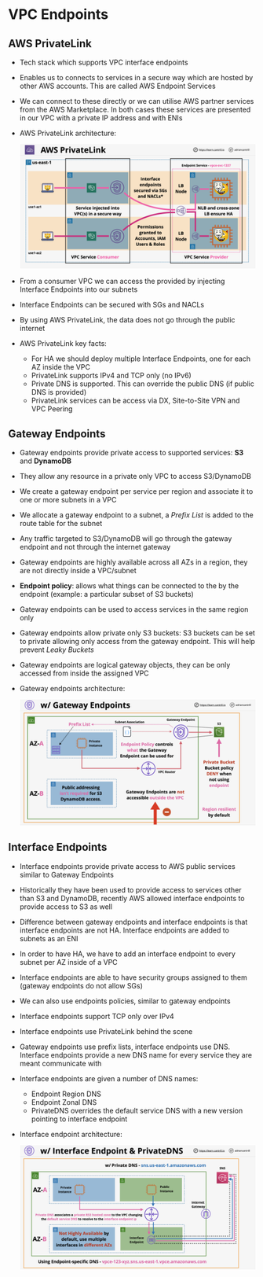 # VPC Endpoints

## AWS PrivateLink

- Tech stack which supports VPC interface endpoints
- Enables us to connects to services in a secure way which are hosted by other AWS accounts. This are called AWS Endpoint Services
- We can connect to these directly or we can utilise AWS partner services from the AWS Marketplace. In both cases these services are presented in our VPC with a private IP address and with ENIs
- AWS PrivateLink architecture:

    ![AWS PrivateLink Architecture](images/PrivateLink.png)

- From a consumer VPC we can access the provided by injecting Interface Endpoints into our subnets
- Interface Endpoints can be secured with SGs and NACLs
- By using AWS PrivateLink, the data does not go through the public internet
- AWS PrivateLink key facts:
    - For HA we should deploy multiple Interface Endpoints, one for each AZ inside the VPC
    - PrivateLink supports IPv4 and TCP only (no IPv6)
    - Private DNS is supported. This can override the public DNS (if public DNS is provided)
    - PrivateLink services can be access via DX, Site-to-Site VPN and VPC Peering

## Gateway Endpoints

- Gateway endpoints provide private access to supported services: **S3** and **DynamoDB**
- They allow any resource in a private only VPC to access S3/DynamoDB
- We create a gateway endpoint per service per region and associate it to one or more subnets in a VPC
- We allocate a gateway endpoint to a subnet, a *Prefix List* is added to the route table for the subnet
- Any traffic targeted to S3/DynamoDB will go through the gateway endpoint and not through the internet gateway
- Gateway endpoints are highly available across all AZs in a region, they are not directly inside a VPC/subnet
- **Endpoint policy**: allows what things can be connected to the by the endpoint (example: a particular subset of S3 buckets)
- Gateway endpoints can be used to access services in the same region only
- Gateway endpoints allow private only S3 buckets: S3 buckets can be set to private allowing only access from the gateway endpoint. This will help prevent *Leaky Buckets*
- Gateway endpoints are logical gateway objects, they can be only accessed from inside the assigned VPC
- Gateway endpoints architecture:

    ![Gateway Endpoints Architecture](images/GatewayEndpoints.png)

## Interface Endpoints

- Interface endpoints provide private access to AWS public services similar to Gateway Endpoints
- Historically they have been used to provide access to services other than S3 and DynamoDB, recently AWS allowed interface endpoints to provide access to S3 as well
- Difference between gateway endpoints and interface endpoints is that interface endpoints are not HA. Interface endpoints are added to subnets as an ENI
- In order to have HA, we have to add an interface endpoint to every subnet per AZ inside of a VPC
- Interface endpoints are able to have security groups assigned to them (gateway endpoints do not allow SGs)
- We can also use endpoints policies, similar to gateway endpoints
- Interface endpoints support TCP only over IPv4
- Interface endpoints use PrivateLink behind the scene
- Gateway endpoints use prefix lists, interface endpoints use DNS. Interface endpoints provide a new DNS name for every service they are meant communicate with
- Interface endpoints are given a number of DNS names:
    - Endpoint Region DNS
    - Endpoint Zonal DNS
    - PrivateDNS overrides the default service DNS with a new version pointing to interface endpoint
- Interface endpoint architecture:

    ![Interface Endpoints Architecture](images/InterfaceEndpoints.png)